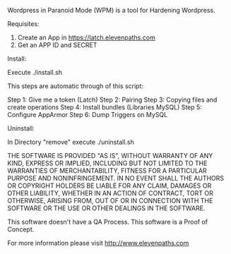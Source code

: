 Wordpress in Paranoid Mode (WPM) is a tool for Hardening Wordpress.

Requisites:

1. Create an App in https://latch.elevenpaths.com
2. Get an APP ID and SECRET

Install:

Execute ./install.sh <APP ID> <SECRET>

This steps are automatic through of this script:

Step 1: Give me a token (Latch)
Step 2: Pairing
Step 3: Copying files and create operations
Step 4: Install bundles (Libraries MySQL)
Step 5: Configure AppArmor
Step 6: Dump Triggers on MySQL

Uninstall:

In Directory "remove" execute ./uninstall.sh

THE SOFTWARE IS PROVIDED "AS IS", WITHOUT WARRANTY OF ANY
	KIND, EXPRESS OR IMPLIED, INCLUDING BUT NOT LIMITED TO THE
	WARRANTIES OF MERCHANTABILITY, FITNESS FOR A PARTICULAR 
	PURPOSE AND NONINFRINGEMENT. IN NO EVENT SHALL THE AUTHORS
	OR COPYRIGHT HOLDERS BE LIABLE FOR ANY CLAIM, DAMAGES OR
	OTHER LIABILITY, WHETHER IN AN ACTION OF CONTRACT, TORT OR
	OTHERWISE, ARISING FROM, OUT OF OR IN CONNECTION WITH THE
	SOFTWARE OR THE USE OR OTHER DEALINGS IN THE SOFTWARE.

This software doesn't have a QA Process. This software is a Proof of Concept.

For more information please visit http://www.elevenpaths.com